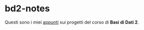 # bd2-notes

Questi sono i miei [appunti](https://github.com/ph-notes/bd2-notes/tree/main/src) sui progetti del corso di **Basi di Dati 2**.

